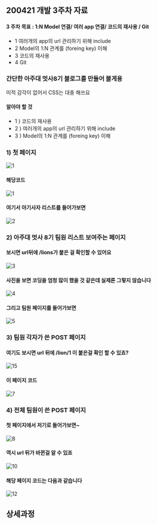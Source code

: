 ## 200421 개발 3주차 자료
#### 3 주차 목표 : 1:N Model 연결/ 여러 app 연결/ 코드의 재사용 / Git
- 1 여러개의 app의 url 관리하기 위해 include
- 2 Model의 1:N 관계를 (foreing key) 이해
- 3 코드의 재사용
- 4 Git
### 간단한 아주대 멋사8기 블로그를 만들어 볼게용
미적 감각이 없어서 CSS는 대충 해쓰요<br/>

#### 알아야 할 것
- 1 ) 코드의 재사용
- 2 ) 여러개의 app의 url 관리하기 위해 include 
- 3 ) Model의 1:N 관계를 (foreing key) 이해

### 1) 첫 페이지
![1](https://user-images.githubusercontent.com/48672212/79045788-dbc71100-7c47-11ea-9bbf-ed2a2915eb0c.JPG)
<br/>
#### 해당코드
![1](https://user-images.githubusercontent.com/48672212/79046874-4bd89580-7c4e-11ea-88ab-eb90b672e800.JPG)
#### 여기서 아기사자 리스트를 들어가보면
![2](https://user-images.githubusercontent.com/48672212/79045810-0913bf00-7c48-11ea-847f-2a4962f9d3eb.png)
### 2) 아주대 멋사 8기 팀원 리스트 보여주는 페이지
#### 보시면 url뒤에 /lions가 붙은 걸 확인할 수 있어요
![3](https://user-images.githubusercontent.com/48672212/79045851-5b54e000-7c48-11ea-9f7a-478a4d44bfe1.JPG)
<br/>
#### 사진을 보면 코딩을 엄청 많이 했을 것 같은데 실제론 그렇지 않습니다
![4](https://user-images.githubusercontent.com/48672212/79045881-87706100-7c48-11ea-97fd-676e950ab663.JPG)<br/>
#### 그리고 팀원 페이지를 들어가보면
![5](https://user-images.githubusercontent.com/48672212/79045905-acfd6a80-7c48-11ea-9425-00fddf32fbff.png)
### 3) 팀원 각자가 쓴 POST 페이지
#### 여기도 보시면 url 뒤에 /lion/1 이 붙은걸 확인 할 수 있죠?
![15](https://user-images.githubusercontent.com/48672212/79045935-cef6ed00-7c48-11ea-932d-7fbb7f2c5be8.JPG)
#### 이 페이지 코드
![7](https://user-images.githubusercontent.com/48672212/79045980-fcdc3180-7c48-11ea-8842-f199d3cf2908.JPG)
### 4) 전체 팀원이 쓴 POST 페이지
#### 첫 페이지에서 저기로 들어가보면~
![8](https://user-images.githubusercontent.com/48672212/79046000-18473c80-7c49-11ea-90e6-dce7c06a7344.png)
<br/>
#### 역시 url 뒤가 바뀐걸 알 수 있죠
![10](https://user-images.githubusercontent.com/48672212/79046017-33b24780-7c49-11ea-93c8-b2025e2989f2.JPG)
#### 해당 페이지 코드는 다음과 같습니다
![12](https://user-images.githubusercontent.com/48672212/79046034-43ca2700-7c49-11ea-81da-cc0c506b0a2c.JPG)


## 상세과정

